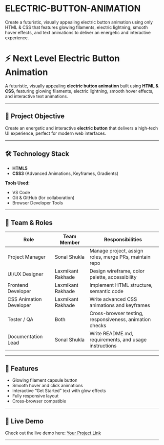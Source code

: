 # ELECTRIC-BUTTON-ANIMATION
Create a futuristic, visually appealing electric button animation using only HTML &amp; CSS that features glowing filaments, electric lightning, smooth hover effects, and text animations to deliver an energetic and interactive experience.

# ⚡ Next Level Electric Button Animation

A futuristic, visually appealing **electric button animation** built using **HTML & CSS**, featuring glowing filaments, electric lightning, smooth hover effects, and interactive text animations.

---

## 🎯 Project Objective

Create an energetic and interactive **electric button** that delivers a high-tech UI experience, perfect for modern web interfaces.

---

## 🛠️ Technology Stack

- **HTML5**
- **CSS3** (Advanced Animations, Keyframes, Gradients)

**Tools Used:**  
- VS Code  
- Git & GitHub (for collaboration)  
- Browser Developer Tools  

---

## 👥 Team & Roles

| Role | Team Member | Responsibilities |
|------|------------|-----------------|
| Project Manager | Sonal Shukla | Manage project, assign roles, merge PRs, maintain repo |
| UI/UX Designer | Laxmikant Rakhade | Design wireframe, color palette, accessibility |
| Frontend Developer | Laxmikant Rakhade| Implement HTML structure, semantic code |
| CSS Animation Developer | Laxmikant Rakhade | Write advanced CSS animations and keyframes |
| Tester / QA | Both | Cross-browser testing, responsiveness, animation checks |
| Documentation Lead | Sonal Shukla | Write README.md, requirements, and usage instructions |

---

## 🚀 Features

- Glowing filament capsule button  
- Smooth hover and click animations  
- Interactive “Get Started” text with glow effects  
- Fully responsive layout  
- Cross-browser compatible  

---


## 🔗 Live Demo

Check out the live demo here: [Your Project Link](https://sonalshukla-projects.github.io/ELECTRIC-BUTTON-ANIMATION/)

---





